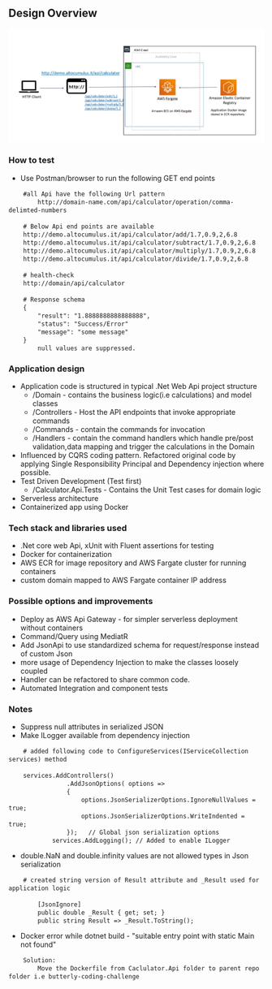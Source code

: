 ## Design Overview

![design diagram](/Design.JPG) 

### How to test
- Use Postman/browser to run the following GET end points
```
    #all Api have the following Url pattern 
        http://domain-name.com/api/calculator/operation/comma-delimted-numbers

    # Below Api end points are available
    http://demo.altocumulus.it/api/calculator/add/1.7,0.9,2,6.8
    http://demo.altocumulus.it/api/calculator/subtract/1.7,0.9,2,6.8
    http://demo.altocumulus.it/api/calculator/multiply/1.7,0.9,2,6.8
    http://demo.altocumulus.it/api/calculator/divide/1.7,0.9,2,6.8

    # health-check
    http://domain/api/calculator

    # Response schema 
    {
        "result": "1.8888888888888888",
        "status": "Success/Error"
        "message": "some message"
    }
        null values are suppressed. 
```


### Application design 
- Application code is structured in typical .Net Web Api project structure
    - /Domain - contains the business logic(i.e calculations) and model classes
    - /Controllers - Host the API endpoints that invoke appropriate commands
    - /Commands - contain the commands for invocation
    - /Handlers - contain the command handlers which handle pre/post validation,data mapping and trigger the calculations in the Domain     
- Influenced by CQRS coding pattern. Refactored original code by applying Single Responsibility Principal and Dependency injection where possible. 
- Test Driven Development (Test first) 
    - /Calculator.Api.Tests - Contains the Unit Test cases for domain logic
- Serverless architecture
- Containerized app using Docker


### Tech stack and libraries used  
- .Net core web Api, xUnit with Fluent assertions for testing  
- Docker for containerization 
- AWS ECR for image repository and AWS Fargate cluster for running containers
- custom domain mapped to AWS Fargate container IP address

### Possible options and improvements
- Deploy as AWS Api Gateway - for simpler serverless deployment without containers 
- Command/Query using MediatR 
- Add JsonApi to use standardized schema for request/response instead of custom Json
- more usage of Dependency Injection to make the classes loosely coupled
- Handler can be refactored to share common code. 
- Automated Integration and component tests

### Notes 

- Suppress null attributes in serialized JSON
- Make ILogger available from dependency injection   
```
    # added following code to ConfigureServices(IServiceCollection services) method

    services.AddControllers()
                .AddJsonOptions( options => 
                {
                    options.JsonSerializerOptions.IgnoreNullValues = true;
                    options.JsonSerializerOptions.WriteIndented = true;
                });   // Global json serialization options
            services.AddLogging(); // Added to enable ILogger  
```

- double.NaN and double.infinity values are not allowed types in Json serialization
```
    # created string version of Result attribute and _Result used for application logic

        [JsonIgnore]
        public double _Result { get; set; }
        public string Result => _Result.ToString(); 
```

- Docker error while dotnet build - "suitable entry point with static Main not found" 

```
    Solution:
        Move the Dockerfile from Caclulator.Api folder to parent repo folder i.e butterly-coding-challenge 
```
